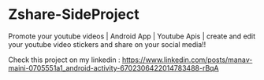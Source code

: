 # Zshare-SideProject

Promote your youtube videos | Android App | Youtube Apis |
create and edit your youtube video stickers and share on your social media!!

Check this project on my linkedin : https://www.linkedin.com/posts/manav-maini-0705551a1_android-activity-6702306422014783488-rBqA
